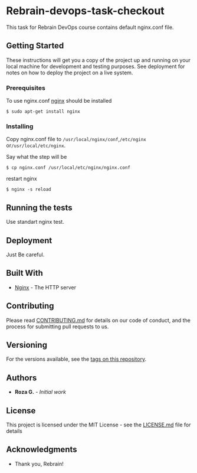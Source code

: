 # Rebrain-devops-task-checkout

This task for Rebrain DevOps course contains default nginx.conf file.

## Getting Started

These instructions will get you a copy of the project up and running on your local machine for development and testing purposes. See deployment for notes on how to deploy the project on a live system.

### Prerequisites

To use nginx.conf [nginx](https://nginx.org/ru/) should be installed
```
$ sudo apt-get install nginx
```

### Installing

Copy nginx.conf file to `/usr/local/nginx/conf`,`/etc/nginx` or`/usr/local/etc/nginx`.

Say what the step will be

```
$ cp nginx.conf /usr/local/etc/nginx/nginx.conf
```

restart nginx

```
$ nginx -s reload

```


## Running the tests

Use standart nginx test. 


## Deployment

Just Be careful. 

## Built With

-   [Nginx](https://nginx.org/)  - The HTTP server

## Contributing

Please read  [CONTRIBUTING.md](https://gist.github.com/PurpleBooth/b24679402957c63ec426)  for details on our code of conduct, and the process for submitting pull requests to us.

## Versioning

 For the versions available, see the [tags on this repository](https://gitlab.rebrainme.com/gro3a/rebrain-devops-task-checkout/tags).

## Authors

-   **Roza G.**  -  _Initial work_  

## License

This project is licensed under the MIT License - see the  [LICENSE.md](https://gist.github.com/PurpleBooth/LICENSE.md)  file for details

## Acknowledgments

-   Thank you, Rebrain!

